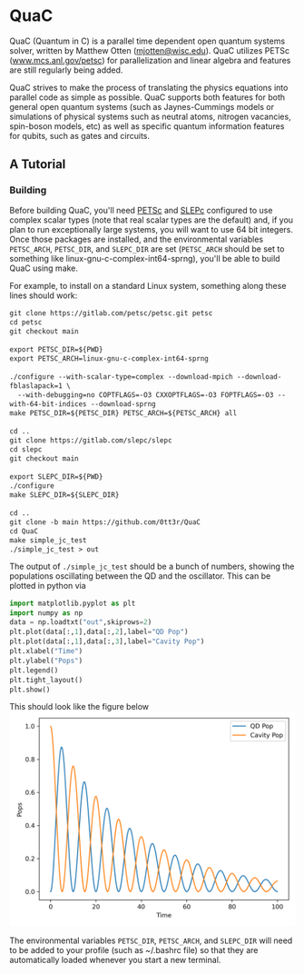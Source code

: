 # QuaC

QuaC (Quantum in C) is a parallel time dependent open quantum systems solver, written by Matthew Otten (mjotten@wisc.edu). QuaC utilizes PETSc (www.mcs.anl.gov/petsc) for parallelization and linear algebra and features are still regularly being added.

QuaC strives to make the process of translating the physics equations into parallel code as simple as possible. QuaC supports both features for both general open quantum systems (such as Jaynes-Cummings models or simulations of physical systems such as neutral atoms, nitrogen vacancies, spin-boson models, etc) as well as specific quantum information features for qubits, such as gates and circuits. 

## A Tutorial

### Building

Before building QuaC, you'll need [PETSc](http://www.mcs.anl.gov/petsc) and [SLEPc](http://slepc.upv.es/) configured to use complex scalar types (note that real scalar types are the default) and, if you plan to run exceptionally large systems, you will want to use 64 bit integers. Once those packages are installed, and the environmental variables `PETSC_ARCH`, `PETSC_DIR`, and `SLEPC_DIR` are set (`PETSC_ARCH` should be set to something like linux-gnu-c-complex-int64-sprng), you'll be able to build QuaC using make.

For example, to install on a standard Linux system, something along these lines should work:

```
git clone https://gitlab.com/petsc/petsc.git petsc
cd petsc
git checkout main

export PETSC_DIR=${PWD}
export PETSC_ARCH=linux-gnu-c-complex-int64-sprng

./configure --with-scalar-type=complex --download-mpich --download-fblaslapack=1 \
  --with-debugging=no COPTFLAGS=-O3 CXXOPTFLAGS=-O3 FOPTFLAGS=-O3 --with-64-bit-indices --download-sprng
make PETSC_DIR=${PETSC_DIR} PETSC_ARCH=${PETSC_ARCH} all

cd ..
git clone https://gitlab.com/slepc/slepc
cd slepc
git checkout main

export SLEPC_DIR=${PWD}
./configure
make SLEPC_DIR=${SLEPC_DIR}

cd ..
git clone -b main https://github.com/0tt3r/QuaC
cd QuaC
make simple_jc_test
./simple_jc_test > out
```
The output of `./simple_jc_test` should be a bunch of numbers, showing the populations oscillating between the QD and the oscillator. This can be plotted in python via
```python
import matplotlib.pyplot as plt
import numpy as np
data = np.loadtxt("out",skiprows=2)
plt.plot(data[:,1],data[:,2],label="QD Pop")
plt.plot(data[:,1],data[:,3],label="Cavity Pop")
plt.xlabel("Time")
plt.ylabel("Pops")
plt.legend()
plt.tight_layout()
plt.show()
```
This should look like the figure below
![](./examples/simple_jc_test.png)

The environmental variables ```PETSC_DIR```, ```PETSC_ARCH```, and ```SLEPC_DIR``` will need to be added to your profile (such as ~/.bashrc file) so that they are automatically loaded whenever you start a new terminal.
